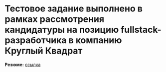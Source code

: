 # Тестовое задание выполнено в рамках рассмотрения кандидатуры на позицию fullstack-разработчика в компанию Круглый Квадрат

**Резюме:** [ссылка](https://spb.hh.ru/resume/fd4148bcff040ea98e0039ed1f614f776e4550)
